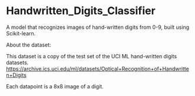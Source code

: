 # Handwritten_Digits_Classifier
A model that recognizes images of hand-written digits from 0-9, built using Scikit-learn.

About the dataset:


   This dataset is a copy of the test set of the UCI ML hand-written digits datasets.
https://archive.ics.uci.edu/ml/datasets/Optical+Recognition+of+Handwritten+Digits


Each datapoint is a 8x8 image of a digit.


